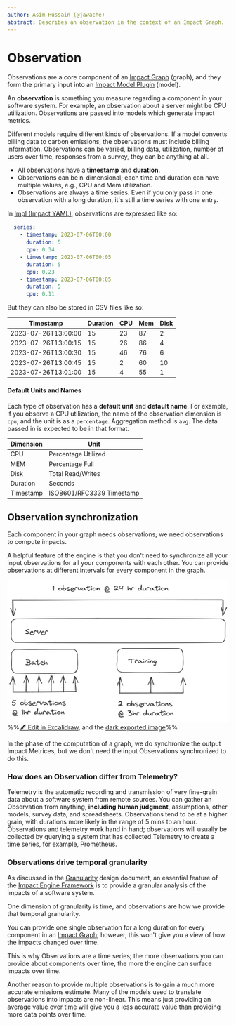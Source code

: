 ```yaml
---
author: Asim Hussain (@jawache)
abstract: Describes an observation in the context of an Impact Graph.
---
```


# Observation

Observations are a core component of an [Impact Graph](Impact%20Graph.md) (graph), and they form the primary input into an [Impact Model Plugin](Impact%20Model%20Plugin.md) (model).

An **observation** is something you measure regarding a component in your software system. For example, an observation about a server might be CPU utilization. Observations are passed into models which generate impact metrics.

Different models require different kinds of observations. If a model converts billing data to carbon emissions, the observations must include billing information. Observations can be varied, billing data, utilization, number of users over time, responses from a survey, they can be anything at all.

- All observations have a **timestamp** and **duration**.
- Observations can be n-dimensional; each time and duration can have multiple values, e.g., CPU and Mem utilization.
- Observations are always a time series. Even if you only pass in one observation with a long duration, it's still a time series with one entry.

In [Impl (Impact YAML)](Impl%20(Impact%20YAML).md), observations are expressed like so:

```yaml
  series:      
	- timestamp: 2023-07-06T00:00
	  duration: 5
	  cpu: 0.34
	- timestamp: 2023-07-06T00:05
	  duration: 5
	  cpu: 0.23
	- timestamp: 2023-07-06T00:05
	  duration: 5
	  cpu: 0.11
```

But they can also be stored in CSV files like so:

| Timestamp           | Duration | CPU | Mem | Disk |
| ------------------- | -------- | --- | --- | ---- |
| 2023-07-26T13:00:00 | 15       | 23  | 87  | 2    |
| 2023-07-26T13:00:15 | 15       | 26  | 86  | 4    |
| 2023-07-26T13:00:30 | 15       | 46  | 76  | 6    |
| 2023-07-26T13:00:45 | 15       | 2   | 60  | 10   |
| 2023-07-26T13:01:00 | 15       | 4   | 55  | 1    |

#### Default Units and Names

Each type of observation has a **default unit** and **default name**. For example, if you observe a CPU utilization, the name of the observation dimension is `cpu`, and the unit is as a `percentage`. Aggregation method is `avg`. The data passed in is expected to be in that format.


| Dimension | Unit                      |
| --------- | ------------------------- |
| CPU       | Percentage Utilized       |
| MEM       | Percentage Full           |
| Disk      | Total Read/Writes         |
| Duration  | Seconds                   |
| Timestamp | ISO8601/RFC3339 Timestamp |



## Observation synchronization

Each component in your graph needs observations; we need observations to compute impacts.

A helpful feature of the engine is that you don't need to synchronize all your input observations for all your components with each other. You can provide observations at different intervals for every component in the graph. 

![](../../static/img/72efce519e8c2264406864148a8a3151.png)
%%[🖋 Edit in Excalidraw](Observations%20-%20Synchronization.excalidraw.md), and the [dark exported image](Observations%20-%20Synchronization.excalidraw.dark.png)%%

In the [](Computation%20Pipeline.md#Normalization|Normalization) phase of the computation of a graph, we do synchronize the output Impact Metrices, but we don't need the input Observations synchronized to do this.

### How does an Observation differ from Telemetry?

Telemetry is the automatic recording and transmission of very fine-grain data about a software system from remote sources. You can gather an Observation from anything, **including human judgment**, assumptions, other models, survey data, and spreadsheets. Observations tend to be at a higher grain, with durations more likely in the range of 5 mins to an hour. Observations and telemetry work hand in hand; observations will usually be collected by querying a system that has collected Telemetry to create a time series, for example, Prometheus.

### Observations drive temporal granularity

As discussed in the [Granularity](Granularity.md) design document, an essential feature of the [Impact Engine Framework](Impact%20Engine%20Framework.md) is to provide a granular analysis of the impacts of a software system.

One dimension of granularity is time, and observations are how we provide that temporal granularity.

You can provide one single observation for a long duration for every component in an [Impact Graph](Impact%20Graph.md); however, this won't give you a view of how the impacts changed over time. 

This is why Observations are a time series; the more observations you can provide about components over time, the more the engine can surface impacts over time.

Another reason to provide multiple observations is to gain a much more accurate emissions estimate. Many of the models used to translate observations into impacts are non-linear. This means just providing an average value over time will give you a less accurate value than providing more data points over time.
